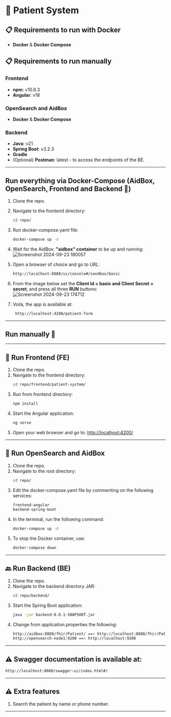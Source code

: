 
# 🏥 Patient System

## 📋 Requirements to run with Docker
- **Docker** & **Docker Compose**

## 📋 Requirements to run manually
### Frontend
- **npm**: v10.8.3
- **Angular**: v18
  
### OpenSearch and AidBox
- **Docker** & **Docker Compose**

### Backend
- **Java**: v21
- **Spring Boot**: v3.2.3
- **Gradle**
- (Optional) **Postman**: latest - to access the endpoints of the BE.

---

## Run everything via Docker-Compose (AidBox, OpenSearch, Frontend and Backend 🚀)
1. Clone the repo.
2. Navigate to the frontend directory:
   ```bash
   cd repo/
   ```
3. Run docker-compose.yaml file:
   ```bash
   docker-compose up -d 
   ```
4. Wait for the AidBox: **"aidbox" container** to be up and running:
   ![Screenshot 2024-09-23 180057](https://github.com/user-attachments/assets/b5d0abd9-98f7-4209-b216-a8151872ee23)
   
5. Open a browser of choice and go to URL: 
   ```bash
   http://localhost:8888/ui/console#/sandbox/basic
   ```
6. From the image below set the **Client Id = basic and Client Secret = secret**, and press all three **RUN** buttons: 
   ![Screenshot 2024-09-23 174712](https://github.com/user-attachments/assets/8d337f5a-f88b-4c5d-90b8-c7d97c692799)

7. Voilà, the app is available at:
   ```bash
    http://localhost:4200/patient-form
   ```
   
---
## Run manually 🚀
---
## 🚀 Run Frontend (FE)

1. Clone the repo.
2. Navigate to the frontend directory:
   ```bash
   cd repo/frontend/patient-system/
   ```
3. Run from frontend directory:
   ```bash
   npm install
   ```
4. Start the Angular application:
   ```bash
   ng serve
   ```
5. Open your web browser and go to: [http://localhost:4200/](http://localhost:4200/)

---

## 🐳 Run OpenSearch and AidBox

1. Clone the repo.
2. Navigate to the root directory:
   ```bash
   cd repo/
   ```
3. Edit the docker-compose.yaml file by commenting on the following services:
   ```bash
   frontend-angular
   backend-spring-boot
   ```
4. In the terminal, run the following command:
   ```bash
   docker-compose up -d
   ```
5. To stop the Docker container, use:
   ```bash
   docker-compose down
   ```

---

## 🔙 Run Backend (BE)

1. Clone the repo.
2. Navigate to the backend directory JAR:
   ```bash
   cd repo/backend/
   ```
3. Start the Spring Boot application:
   ```bash
   java -jar backend-0.0.1-SNAPSHOT.jar
   ```
4. Change from application.properties the following:
   ```bash
   http://aidbox:8888/fhir/Patient/ ==> http://localhost:8888/fhir/Patient/
   http://opensearch-node1:9200 ==> http://localhost:9200
   ```

---

## ⚠️ Swagger documentation is available at:
   ```bash
   http://localhost:8080/swagger-ui/index.html#/
   ```

---

## ⚠️ Extra features
1. Search the patient by name or phone number.

---

